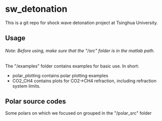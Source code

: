 # sw_detonation
This is a git repo for shock wave detonation project at Tsinghua University.

## Usage
###### Note: Before using, make sure that the "/src" folder is in the matlab path.
The "/examples" folder contains examples for basic use. In short:
  - polar_plotting contains polar plotting examples
  - CO2_CH4 contains plots for CO2->CH4 refraction, including refraction system limits.

## Polar source codes
Some polars on which we focused on grouped in the "/polar_src" folder
